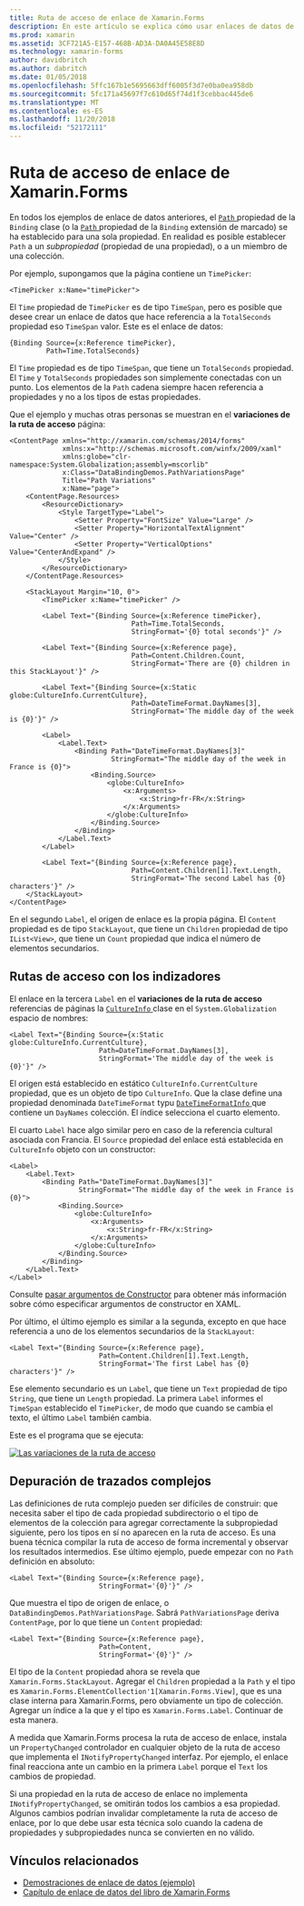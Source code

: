 ```yaml
---
title: Ruta de acceso de enlace de Xamarin.Forms
description: En este artículo se explica cómo usar enlaces de datos de Xamarin.Forms para tener acceso a las subpropiedades y miembros de la colección con la propiedad de ruta de acceso de la clase de enlace.
ms.prod: xamarin
ms.assetid: 3CF721A5-E157-468B-AD3A-DA0A45E58E8D
ms.technology: xamarin-forms
author: davidbritch
ms.author: dabritch
ms.date: 01/05/2018
ms.openlocfilehash: 5ffc167b1e5695663dff6005f3d7e0ba0ea958db
ms.sourcegitcommit: 5fc171a45697f7c610d65f74d1f3cebbac445de6
ms.translationtype: MT
ms.contentlocale: es-ES
ms.lasthandoff: 11/20/2018
ms.locfileid: "52172111"
---
```

# <a name="xamarinforms-binding-path"></a>Ruta de acceso de enlace de Xamarin.Forms

En todos los ejemplos de enlace de datos anteriores, el [ `Path` ](xref:Xamarin.Forms.Binding.Path) propiedad de la `Binding` clase (o la [ `Path` ](xref:Xamarin.Forms.Xaml.BindingExtension.Path) propiedad de la `Binding` extensión de marcado) se ha establecido para una sola propiedad. En realidad es posible establecer `Path` a un *subpropiedad* (propiedad de una propiedad), o a un miembro de una colección.

Por ejemplo, supongamos que la página contiene un `TimePicker`:

```xaml
<TimePicker x:Name="timePicker">
```

El `Time` propiedad de `TimePicker` es de tipo `TimeSpan`, pero es posible que desee crear un enlace de datos que hace referencia a la `TotalSeconds` propiedad eso `TimeSpan` valor. Este es el enlace de datos:

```xaml
{Binding Source={x:Reference timePicker},
         Path=Time.TotalSeconds}
```

El `Time` propiedad es de tipo `TimeSpan`, que tiene un `TotalSeconds` propiedad. El `Time` y `TotalSeconds` propiedades son simplemente conectadas con un punto. Los elementos de la `Path` cadena siempre hacen referencia a propiedades y no a los tipos de estas propiedades.

Que el ejemplo y muchas otras personas se muestran en el **variaciones de la ruta de acceso** página:

```xaml
<ContentPage xmlns="http://xamarin.com/schemas/2014/forms"
             xmlns:x="http://schemas.microsoft.com/winfx/2009/xaml"
             xmlns:globe="clr-namespace:System.Globalization;assembly=mscorlib"
             x:Class="DataBindingDemos.PathVariationsPage"
             Title="Path Variations"
             x:Name="page">
    <ContentPage.Resources>
        <ResourceDictionary>
            <Style TargetType="Label">
                <Setter Property="FontSize" Value="Large" />
                <Setter Property="HorizontalTextAlignment" Value="Center" />
                <Setter Property="VerticalOptions" Value="CenterAndExpand" />
            </Style>
        </ResourceDictionary>
    </ContentPage.Resources>

    <StackLayout Margin="10, 0">
        <TimePicker x:Name="timePicker" />

        <Label Text="{Binding Source={x:Reference timePicker},
                              Path=Time.TotalSeconds,
                              StringFormat='{0} total seconds'}" />

        <Label Text="{Binding Source={x:Reference page},
                              Path=Content.Children.Count,
                              StringFormat='There are {0} children in this StackLayout'}" />

        <Label Text="{Binding Source={x:Static globe:CultureInfo.CurrentCulture},
                              Path=DateTimeFormat.DayNames[3],
                              StringFormat='The middle day of the week is {0}'}" />

        <Label>
            <Label.Text>
                <Binding Path="DateTimeFormat.DayNames[3]"
                         StringFormat="The middle day of the week in France is {0}">
                    <Binding.Source>
                        <globe:CultureInfo>
                            <x:Arguments>
                                <x:String>fr-FR</x:String>
                            </x:Arguments>
                        </globe:CultureInfo>
                    </Binding.Source>
                </Binding>
            </Label.Text>
        </Label>

        <Label Text="{Binding Source={x:Reference page},
                              Path=Content.Children[1].Text.Length,
                              StringFormat='The second Label has {0} characters'}" />
    </StackLayout>
</ContentPage>
```

En el segundo `Label`, el origen de enlace es la propia página. El `Content` propiedad es de tipo `StackLayout`, que tiene un `Children` propiedad de tipo `IList<View>`, que tiene un `Count` propiedad que indica el número de elementos secundarios.

## <a name="paths-with-indexers"></a>Rutas de acceso con los indizadores

El enlace en la tercera `Label` en el **variaciones de la ruta de acceso** referencias de páginas la [ `CultureInfo` ](xref:System.Globalization.CultureInfo) clase en el `System.Globalization` espacio de nombres:

```xaml
<Label Text="{Binding Source={x:Static globe:CultureInfo.CurrentCulture},
                      Path=DateTimeFormat.DayNames[3],
                      StringFormat='The middle day of the week is {0}'}" />
```

El origen está establecido en estático `CultureInfo.CurrentCulture` propiedad, que es un objeto de tipo `CultureInfo`. Que la clase define una propiedad denominada `DateTimeFormat` typu [ `DateTimeFormatInfo` ](xref:System.Globalization.DateTimeFormatInfo) que contiene un `DayNames` colección. El índice selecciona el cuarto elemento.

El cuarto `Label` hace algo similar pero en caso de la referencia cultural asociada con Francia. El `Source` propiedad del enlace está establecida en `CultureInfo` objeto con un constructor:

```xaml
<Label>
    <Label.Text>
        <Binding Path="DateTimeFormat.DayNames[3]"
                 StringFormat="The middle day of the week in France is {0}">
            <Binding.Source>
                <globe:CultureInfo>
                    <x:Arguments>
                        <x:String>fr-FR</x:String>
                    </x:Arguments>
                </globe:CultureInfo>
            </Binding.Source>
        </Binding>
    </Label.Text>
</Label>
```

Consulte [pasar argumentos de Constructor](~/xamarin-forms/xaml/passing-arguments.md#constructor_arguments) para obtener más información sobre cómo especificar argumentos de constructor en XAML.

Por último, el último ejemplo es similar a la segunda, excepto en que hace referencia a uno de los elementos secundarios de la `StackLayout`:

```xaml
<Label Text="{Binding Source={x:Reference page},
                      Path=Content.Children[1].Text.Length,
                      StringFormat='The first Label has {0} characters'}" />
```

Ese elemento secundario es un `Label`, que tiene un `Text` propiedad de tipo `String`, que tiene un `Length` propiedad. La primera `Label` informes el `TimeSpan` establecido el `TimePicker`, de modo que cuando se cambia el texto, el último `Label` también cambia.

Este es el programa que se ejecuta:

[![Las variaciones de la ruta de acceso](binding-path-images/pathvariations-small.png "variaciones de la ruta de acceso")](binding-path-images/pathvariations-large.png#lightbox "variaciones de la ruta de acceso")

## <a name="debugging-complex-paths"></a>Depuración de trazados complejos

Las definiciones de ruta complejo pueden ser difíciles de construir: que necesita saber el tipo de cada propiedad subdirectorio o el tipo de elementos de la colección para agregar correctamente la subpropiedad siguiente, pero los tipos en sí no aparecen en la ruta de acceso. Es una buena técnica compilar la ruta de acceso de forma incremental y observar los resultados intermedios. Ese último ejemplo, puede empezar con no `Path` definición en absoluto:

```xaml
<Label Text="{Binding Source={x:Reference page},
                      StringFormat='{0}'}" />
```

Que muestra el tipo de origen de enlace, o `DataBindingDemos.PathVariationsPage`. Sabrá `PathVariationsPage` deriva `ContentPage`, por lo que tiene un `Content` propiedad:

```xaml
<Label Text="{Binding Source={x:Reference page},
                      Path=Content,
                      StringFormat='{0}'}" />
```

El tipo de la `Content` propiedad ahora se revela que `Xamarin.Forms.StackLayout`. Agregar el `Children` propiedad a la `Path` y el tipo es `Xamarin.Forms.ElementCollection'1[Xamarin.Forms.View]`, que es una clase interna para Xamarin.Forms, pero obviamente un tipo de colección. Agregar un índice a la que y el tipo es `Xamarin.Forms.Label`. Continuar de esta manera.

A medida que Xamarin.Forms procesa la ruta de acceso de enlace, instala un `PropertyChanged` controlador en cualquier objeto de la ruta de acceso que implementa el `INotifyPropertyChanged` interfaz. Por ejemplo, el enlace final reacciona ante un cambio en la primera `Label` porque el `Text` los cambios de propiedad.

Si una propiedad en la ruta de acceso de enlace no implementa `INotifyPropertyChanged`, se omitirán todos los cambios a esa propiedad. Algunos cambios podrían invalidar completamente la ruta de acceso de enlace, por lo que debe usar esta técnica solo cuando la cadena de propiedades y subpropiedades nunca se convierten en no válido.



## <a name="related-links"></a>Vínculos relacionados

- [Demostraciones de enlace de datos (ejemplo)](https://developer.xamarin.com/samples/xamarin-forms/DataBindingDemos/)
- [Capítulo de enlace de datos del libro de Xamarin.Forms](~/xamarin-forms/creating-mobile-apps-xamarin-forms/summaries/chapter16.md)
